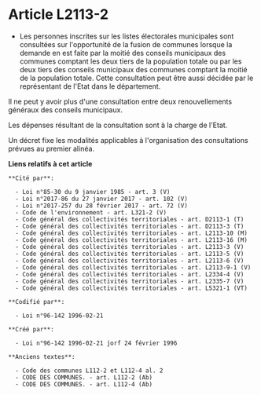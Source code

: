 # Article L2113-2

- Les personnes inscrites sur les listes électorales municipales sont consultées sur l'opportunité de la fusion de communes
lorsque la demande en est faite par la moitié des conseils municipaux des communes comptant les deux tiers de la population
totale ou par les deux tiers des conseils municipaux des communes comptant la moitié de la population totale. Cette
consultation peut être aussi décidée par le représentant de l'Etat dans le département.

Il ne peut y avoir plus d'une consultation entre deux renouvellements généraux des conseils municipaux.

Les dépenses résultant de la consultation sont à la charge de l'Etat.

Un décret fixe les modalités applicables à l'organisation des consultations prévues au premier alinéa.

**Liens relatifs à cet article**

	**Cité par**:

	  - Loi n°85-30 du 9 janvier 1985 - art. 3 (V)
	  - Loi n°2017-86 du 27 janvier 2017 - art. 102 (V)
	  - Loi n°2017-257 du 28 février 2017 - art. 72 (V)
	  - Code de l'environnement - art. L321-2 (V)
	  - Code général des collectivités territoriales - art. D2113-1 (T)
	  - Code général des collectivités territoriales - art. D2113-3 (T)
	  - Code général des collectivités territoriales - art. L2113-10 (M)
	  - Code général des collectivités territoriales - art. L2113-16 (M)
	  - Code général des collectivités territoriales - art. L2113-3 (V)
	  - Code général des collectivités territoriales - art. L2113-5 (V)
	  - Code général des collectivités territoriales - art. L2113-6 (V)
	  - Code général des collectivités territoriales - art. L2113-9-1 (V)
	  - Code général des collectivités territoriales - art. L2334-4 (V)
	  - Code général des collectivités territoriales - art. L2335-7 (V)
	  - Code général des collectivités territoriales - art. L5321-1 (VT)

	**Codifié par**:

	  - Loi n°96-142 1996-02-21

	**Créé par**:

	  - Loi n°96-142 1996-02-21 jorf 24 février 1996

	**Anciens textes**:

	  - Code des communes L112-2 et L112-4 al. 2
	  - CODE DES COMMUNES. - art. L112-2 (Ab)
	  - CODE DES COMMUNES. - art. L112-4 (Ab)
